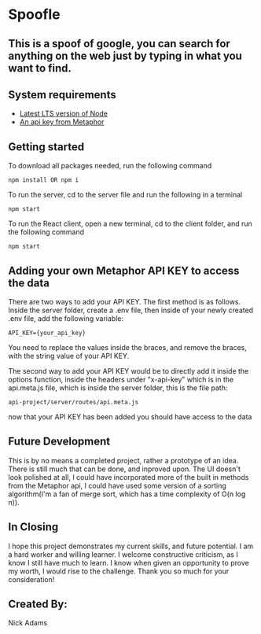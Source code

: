 # Spoofle
## This is a spoof of google, you can search for anything on the web just by typing in what you want to find. 

## System requirements
- [Latest LTS version of Node]("https://nodejs.org/en/download")
- [An api key from Metaphor]("https://dashboard.metaphor.systems/")
## Getting started
To download all packages needed, run the following command
```
npm install OR npm i
``` 
To run the server, cd to the server file and run the following in a terminal
```
npm start
```
To run the React client, open a new terminal, cd to the client folder, and run the following command
```
npm start
```

## Adding your own Metaphor API KEY to access the data
There are two ways to add your API KEY. The first method is as follows.
 Inside the server folder, create a .env file, then inside of your newly created .env file, add the following variable:
```
API_KEY={your_api_key}
```
You need to replace the values inside the braces, and remove the braces, with the string value of your API KEY.

The second way to add your API KEY would be to directly add it inside the options function, inside the headers under "x-api-key" which is in the api.meta.js file, which is inside the server folder, this is the file path:
```
api-project/server/routes/api.meta.js
```

now that your API KEY has been added you should have access to the data

## Future Development
This is by no means a completed project, rather a prototype of an idea. There is still much that can be done, and inproved upon. The UI doesn't look polished at all, I could have incorporated more of the built in methods from the Metaphor api, I could have used some version of a sorting algorithm(I'm a fan of merge sort, which has a time complexity of O(n log n)). 

## In Closing
I hope this project demonstrates my current skills, and future potential. I am a hard worker and willing learner. I welcome constructive criticism, as I know I still have much to learn. I know when given an opportunity to prove my worth, I would rise to the challenge. Thank you so much for your consideration!

## Created By:
Nick Adams

